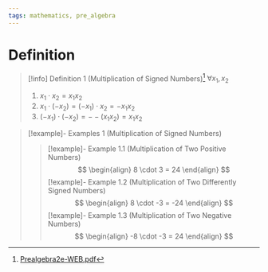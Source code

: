 ```yaml
---
tags: mathematics, pre_algebra
---
```


# Definition

> [!info] Definition 1 (Multiplication of Signed Numbers)[^1]
> $\forall x_1, x_2$
> 1. $x_1 \cdot x_2 = x_1 x_2$
> 2. $x_1 \cdot (-x_2) = (-x_1) \cdot x_2 = -x_1 x_2$
> 3. $(-x_1) \cdot (-x_2) = - - (x_1 x_2) = x_1 x_2$

> [!example]- Examples 1 (Multiplication of Signed Numbers)
> > [!example]- Example 1.1 (Multiplication of Two Positive Numbers)
> > $$
> > \begin{align}
> > 8 \cdot 3 = 24
> > \end{align}
> > $$
> > [!example]- Example 1.2 (Multiplication of Two Differently Signed Numbers)
> > $$
> > \begin{align}
> > 8 \cdot -3 = -24
> > \end{align}
> > $$
> > [!example]- Example 1.3 (Multiplication of Two Negative Numbers)
> > $$
> > \begin{align}
> > -8 \cdot -3 = 24
> > \end{align}
> > $$

[^1]: [Prealgebra2e-WEB.pdf](zotero://open-pdf/library/items/W4QW2QZI?page=245)